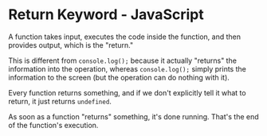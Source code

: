 # Return Keyword - JavaScript

A function takes input, executes the code inside the function, and then provides output, which is the "return."

This is different from `console.log();` because it actually "returns" the information into the operation, whereas `console.log();` simply prints the information to the screen (but the operation can do nothing with it).

Every function returns something, and if we don't explicitly tell it what to return, it just returns `undefined`.

As soon as a function "returns" something, it's done running. That's the end of the function's execution.